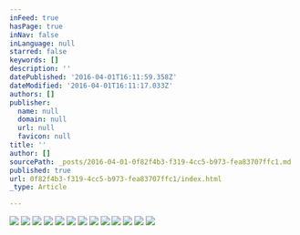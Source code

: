 ```yaml
---
inFeed: true
hasPage: true
inNav: false
inLanguage: null
starred: false
keywords: []
description: ''
datePublished: '2016-04-01T16:11:59.358Z'
dateModified: '2016-04-01T16:11:17.033Z'
authors: []
publisher:
  name: null
  domain: null
  url: null
  favicon: null
title: ''
author: []
sourcePath: _posts/2016-04-01-0f82f4b3-f319-4cc5-b973-fea83707ffc1.md
published: true
url: 0f82f4b3-f319-4cc5-b973-fea83707ffc1/index.html
_type: Article

---
```

![](https://the-grid-user-content.s3-us-west-2.amazonaws.com/8d29a77b-5142-493e-9ba3-6fbc3bd74755.jpg)
![](https://the-grid-user-content.s3-us-west-2.amazonaws.com/9c62f492-c68a-4984-89a5-9f7d6383bc29.jpg)
![](https://the-grid-user-content.s3-us-west-2.amazonaws.com/aa4358f4-0caf-4ab1-a24f-c32cf5f5a64c.jpg)
![](https://the-grid-user-content.s3-us-west-2.amazonaws.com/0a7830b2-940c-4be5-9d77-35e4dc18bd5f.jpg)
![](https://the-grid-user-content.s3-us-west-2.amazonaws.com/6307e104-4f64-42f9-8740-ec3d4ed88846.jpg)
![](https://the-grid-user-content.s3-us-west-2.amazonaws.com/25ee21ca-913b-4a3f-8674-5fdb3c0952a9.jpg)
![](https://the-grid-user-content.s3-us-west-2.amazonaws.com/d3b1cbba-4dbe-4f8e-bc6b-c63a1aca9c5d.jpg)
![](https://the-grid-user-content.s3-us-west-2.amazonaws.com/18dd32ac-1490-4c8f-b72d-09aeadcfe849.jpg)
![](https://the-grid-user-content.s3-us-west-2.amazonaws.com/93043a8d-f85c-4bae-922e-dc5766ef7a5f.jpg)
![](https://the-grid-user-content.s3-us-west-2.amazonaws.com/20627ccd-c39d-4d15-9d48-d871a995b7b7.jpg)
![](https://the-grid-user-content.s3-us-west-2.amazonaws.com/0d9b2dc8-a728-406d-a091-d2dd47c018b4.jpg)
![](https://the-grid-user-content.s3-us-west-2.amazonaws.com/1f11fb87-c094-4570-8547-268bf669f211.jpg)
![](https://the-grid-user-content.s3-us-west-2.amazonaws.com/d965c804-9df2-49ea-add1-87012be14a07.jpg)